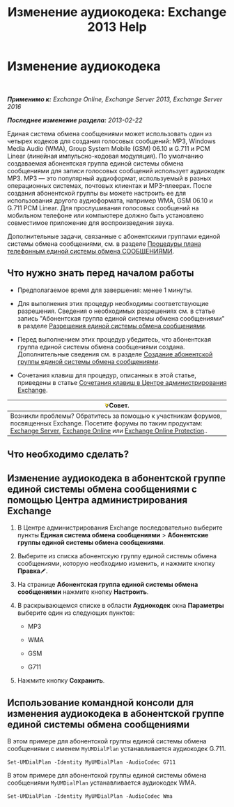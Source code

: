 ﻿---
title: 'Изменение аудиокодека: Exchange 2013 Help'
TOCTitle: Изменение аудиокодека
ms:assetid: 139b2ccd-28c5-46c0-9050-777f4f59aade
ms:mtpsurl: https://technet.microsoft.com/ru-ru/library/Aa996342(v=EXCHG.150)
ms:contentKeyID: 50487481
ms.date: 05/22/2018
mtps_version: v=EXCHG.150
ms.translationtype: MT
---

# Изменение аудиокодека

 

_**Применимо к:** Exchange Online, Exchange Server 2013, Exchange Server 2016_

_**Последнее изменение раздела:** 2013-02-22_

Единая система обмена сообщениями может использовать один из четырех кодеков для создания голосовых сообщений: MP3, Windows Media Audio (WMA), Group System Mobile (GSM) 06.10 и G.711 и PCM Linear (линейная импульсно-кодовая модуляция). По умолчанию создаваемая абонентская группа единой системы обмена сообщениями для записи голосовых сообщений использует аудиокодек MP3. MP3 — это популярный аудиоформат, используемый в разных операционных системах, почтовых клиентах и MP3-плеерах. После создания абонентской группы вы можете настроить ее для использования другого аудиоформата, например WMA, GSM 06.10 и G.711 PCM Linear. Для прослушивания голосовых сообщений на мобильном телефоне или компьютере должно быть установлено совместимое приложение для воспроизведения звука.

Дополнительные задачи, связанные с абонентскими группами единой системы обмена сообщениями, см. в разделе [Процедуры плана телефонным единой системы обмена СООБЩЕНИЯМИ](um-dial-plan-procedures-exchange-2013-help.md).

## Что нужно знать перед началом работы

  - Предполагаемое время для завершения: менее 1 минуты.

  - Для выполнения этих процедур необходимы соответствующие разрешения. Сведения о необходимых разрешениях см. в статье запись "Абонентская группа единой системы обмена сообщениями" в разделе [Разрешения единой системы обмена сообщениями](unified-messaging-permissions-exchange-2013-help.md).

  - Перед выполнением этих процедур убедитесь, что абонентская группа единой системы обмена сообщениями создана. Дополнительные сведения см. в разделе [Создание абонентской группы единой системы обмена сообщениями](create-a-um-dial-plan-exchange-2013-help.md).

  - Сочетания клавиш для процедур, описанных в этой статье, приведены в статье [Сочетания клавиш в Центре администрирования Exchange](keyboard-shortcuts-in-the-exchange-admin-center-exchange-online-protection-help.md).

<table>
<thead>
<tr class="header">
<th><img src="images/Bb124558.tip(EXCHG.150).gif" title="Совет" alt="Совет" />Совет.</th>
</tr>
</thead>
<tbody>
<tr class="odd">
<td>Возникли проблемы? Обратитесь за помощью к участникам форумов, посвященных Exchange. Посетите форумы по таким продуктам: <a href="https://go.microsoft.com/fwlink/p/?linkid=60612">Exchange Server</a>, <a href="https://go.microsoft.com/fwlink/p/?linkid=267542">Exchange Online</a> или <a href="https://go.microsoft.com/fwlink/p/?linkid=285351">Exchange Online Protection</a>..</td>
</tr>
</tbody>
</table>


## Что необходимо сделать?

## Изменение аудиокодека в абонентской группе единой системы обмена сообщениями с помощью Центра администрирования Exchange

1.  В Центре администрирования Exchange последовательно выберите пункты **Единая система обмена сообщениями** \> **Абонентские группы единой системы обмена сообщениями**.

2.  Выберите из списка абонентскую группу единой системы обмена сообщениями, которую необходимо изменить, и нажмите кнопку **Правка**![Значок редактирования](images/Bb124582.6f53ccb2-1f13-4c02-bea0-30690e6ea71d(EXCHG.150).gif "Значок редактирования").

3.  На странице **Абонентская группа единой системы обмена сообщениями** нажмите кнопку **Настроить**.

4.  В раскрывающемся списке в области **Аудиокодек** окна **Параметры** выберите один из следующих пунктов:
    
      - MP3
    
      - WMA
    
      - GSM
    
      - G711

5.  Нажмите кнопку **Сохранить**.

## Использование командной консоли для изменения аудиокодека в абонентской группе единой системы обмена сообщениями

В этом примере для абонентской группы единой системы обмена сообщениями с именем `MyUMDialPlan` устанавливается аудиокодек G.711.

    Set-UMDialPlan -Identity MyUMDialPlan -AudioCodec G711

В этом примере для абонентской группы единой системы обмена сообщениями `MyUMDialPlan` устанавливается аудиокодек WMA.

    Set-UMDialPlan -Identity MyUMDialPlan -AudioCodec Wma

